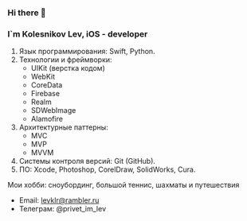 ### Hi there 👋
### I`m Kolesnikov Lev, iOS - developer


1. Язык программирования: Swift, Python.
2. Технологии и фреймворки:
    - UIKit (верстка кодом)
    - WebKit
    - CoreData
    - Firebase
    - Realm
    - SDWebImage
    - Alamofire
3. Архитектурные паттерны: 
    - MVC
    - MVP
    - MVVM
4. Системы контроля версий: Git (GitHub).
5. ПО: Xcode, Photoshop, CorelDraw, SolidWorks, Cura.

Мои хобби: сноубординг, большой теннис, шахматы и путешествия

* Email: levklr@rambler.ru
* Телеграм: @privet_im_lev



<!--
**ITCodeLion/ITCodeLion** is a ✨ _special_ ✨ repository because its `README.md` (this file) appears on your GitHub profile.

Here are some ideas to get you started:

- 🔭 I’m currently working on ...
- 🌱 I’m currently learning ...
- 👯 I’m looking to collaborate on ...
- 🤔 I’m looking for help with ...
- 💬 Ask me about ...
- 📫 How to reach me: ...
- 😄 Pronouns: ...
- ⚡ Fun fact: ...
-->
